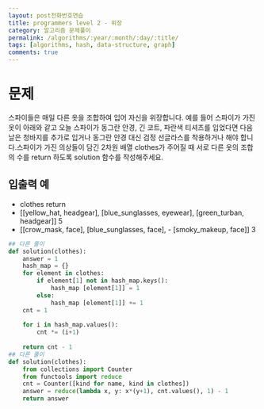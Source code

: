 ```yaml
---
layout: post전화번호연습
title: programmers level 2 - 위장
category: 알고리즘 문제풀이
permalink: /algorithms/:year/:month/:day/:title/
tags: [algorithms, hash, data-structure, graph]
comments: true
---
```


# 문제
스파이들은 매일 다른 옷을 조합하여 입어 자신을 위장합니다. 예를 들어 스파이가 가진 옷이 아래와 같고 오늘 스파이가 동그란 안경, 긴 코트, 파란색 티셔츠를 입었다면 다음날은 청바지를 추가로 입거나 동그란 안경 대신 검정 선글라스를 착용하거나 해야 합니다.스파이가 가진 의상들이 담긴 2차원 배열 clothes가 주어질 때 서로 다른 옷의 조합의 수를 return 하도록 solution 함수를 작성해주세요.

## 입출력 예
 - clothes	return
- [[yellow_hat, headgear], [blue_sunglasses, eyewear], [green_turban, headgear]]	5
- [[crow_mask, face], [blue_sunglasses, face], - [smoky_makeup, face]]	3

```python
## 다른 풀이
def solution(clothes):
    answer = 1
    hash_map = {}
    for element in clothes:
        if element[1] not in hash_map.keys():
            hash_map [element[1]] = 1
        else:
            hash_map [element[1]] += 1
    cnt = 1
    
    for i in hash_map.values():
        cnt *= (i+1)
        
    return cnt - 1
## 다른 풀이
def solution(clothes):
    from collections import Counter
    from functools import reduce
    cnt = Counter([kind for name, kind in clothes])
    answer = reduce(lambda x, y: x*(y+1), cnt.values(), 1) - 1
    return answer

```